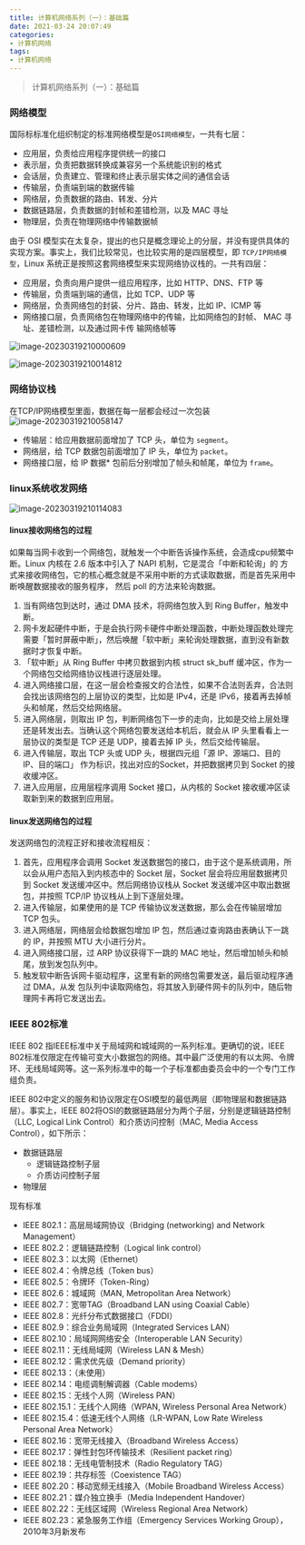 ```yaml
---
title: 计算机网络系列（一）：基础篇
date: 2021-03-24 20:07:49
categories:
- 计算机网络
tags:
- 计算机网络
---
```


> 计算机网络系列（一）：基础篇

<!--more-->

### 网络模型
国际标标准化组织制定的标准网络模型是`OSI网络模型`，一共有七层：
* 应用层，负责给应用程序提供统一的接口
* 表示层，负责把数据转换成兼容另一个系统能识别的格式
* 会话层，负责建立、管理和终止表示层实体之间的通信会话
* 传输层，负责端到端的数据传输
* 网络层，负责数据的路由、转发、分片
* 数据链路层，负责数据的封帧和差错检测，以及 MAC 寻址
* 物理层，负责在物理网络中传输数据帧

由于 OSI 模型实在太复杂，提出的也只是概念理论上的分层，并没有提供具体的实现方案。事实上，我们比较常⻅，也比较实用的是四层模型，即 `TCP/IP网络模型`，Linux 系统正是按照这套网络模型来实现网络协议栈的。一共有四层：
* 应用层，负责向用户提供一组应用程序，比如 HTTP、DNS、FTP 等
* 传输层，负责端到端的通信，比如 TCP、UDP 等
* 网络层，负责网络包的封装、分片、路由、转发，比如 IP、ICMP 等
* 网络接口层，负责网络包在物理网络中的传输，比如网络包的封帧、 MAC 寻址、差错检测，以及通过网卡传 输网络帧等

![image-20230319210000609](image-20230319210000609.png)

![image-20230319210014812](image-20230319210014812.png)

### 网络协议栈
在TCP/IP网络模型里面，数据在每一层都会经过一次包装
![image-20230319210058147](image-20230319210058147.png)

* 传输层：给应用数据前面增加了 TCP 头，单位为 `segment`。
* 网络层，给 TCP 数据包前面增加了 IP 头，单位为 `packet`。
* 网络接口层，给 IP 数据* 包前后分别增加了帧头和帧尾，单位为 `frame`。

### linux系统收发网络
![image-20230319210114083](image-20230319210114083.png)

#### linux接收网络包的过程
如果每当网卡收到一个网络包，就触发一个中断告诉操作系统，会造成cpu频繁中断。Linux 内核在 2.6 版本中引入了 NAPI 机制，它是混合「中断和轮询」的 方式来接收网络包，它的核心概念就是不采用中断的方式读取数据，而是首先采用中断唤醒数据接收的服务程序， 然后 poll 的方法来轮询数据。

1. 当有网络包到达时，通过 DMA 技术，将网络包放入到 Ring Buffer，触发中断。
2. 网卡发起硬件中断，于是会执行网卡硬件中断处理函数，中断处理函数处理完需要「暂时屏蔽中断」，然后唤醒「软中断」来轮询处理数据，直到没有新数据时才恢复中断。
3. 「软中断」从 Ring Buffer 中拷⻉数据到内核 struct sk_buff 缓冲区，作为一个网络包交给网络协议栈进行逐层处理。
4. 进入网络接口层，在这一层会检查报文的合法性，如果不合法则丢弃，合法则会找出该网络包的上层协议的类型，比如是 IPv4，还是 IPv6，接着再去掉帧头和帧尾，然后交给网络层。
5. 进入网络层，则取出 IP 包，判断网络包下一步的走向，比如是交给上层处理还是转发出去。当确认这个网络包要发送给本机后，就会从 IP 头里看看上一层协议的类型是 TCP 还是 UDP，接着去掉 IP 头，然后交给传输层。
6. 进入传输层，取出 TCP 头或 UDP 头，根据四元组「源 IP、源端口、目的 IP、目的端口」 作为标识，找出对应的Socket，并把数据拷⻉到 Socket 的接收缓冲区。
7. 进入应用层，应用层程序调用 Socket 接口，从内核的 Socket 接收缓冲区读取新到来的数据到应用层。

#### linux发送网络包的过程
发送网络包的流程正好和接收流程相反：
1. 首先，应用程序会调用 Socket 发送数据包的接口，由于这个是系统调用，所以会从用户态陷入到内核态中的 Socket 层，Socket 层会将应用层数据拷⻉到 Socket 发送缓冲区中。然后网络协议栈从 Socket 发送缓冲区中取出数据包，并按照 TCP/IP 协议栈从上到下逐层处理。
2. 进入传输层，如果使用的是 TCP 传输协议发送数据，那么会在传输层增加 TCP 包头。
3. 进入网络层，网络层会给数据包增加 IP 包，然后通过查询路由表确认下一跳的 IP，并按照 MTU 大小进行分片。
4. 进入网络接口层，过 ARP 协议获得下一跳的 MAC 地址，然后增加帧头和帧尾，放到发包队列中。
5. 触发软中断告诉网卡驱动程序，这里有新的网络包需要发送，最后驱动程序通过 DMA，从发 包队列中读取网络包，将其放入到硬件网卡的队列中，随后物理网卡再将它发送出去。

### IEEE 802标准
IEEE 802 指IEEE标准中关于局域网和城域网的一系列标准。更确切的说，IEEE 802标准仅限定在传输可变大小数据包的网络。其中最广泛使用的有以太网、令牌环、无线局域网等。这一系列标准中的每一个子标准都由委员会中的一个专门工作组负责。

IEEE 802中定义的服务和协议限定在OSI模型的最低两层（即物理层和数据链路层）。事实上，IEEE 802将OSI的数据链路层分为两个子层，分别是逻辑链路控制（LLC, Logical Link Control）和介质访问控制（MAC, Media Access Control），如下所示：
* 数据链路层
    * 逻辑链路控制子层
    * 介质访问控制子层
* 物理层


现有标准
* IEEE 802.1：高层局域网协议（Bridging (networking) and Network Management）
* IEEE 802.2：逻辑链路控制（Logical link control）
* IEEE 802.3：以太网（Ethernet）
* IEEE 802.4：令牌总线（Token bus）
* IEEE 802.5：令牌环（Token-Ring）
* IEEE 802.6：城域网（MAN, Metropolitan Area Network）
* IEEE 802.7：宽带TAG（Broadband LAN using Coaxial Cable）
* IEEE 802.8：光纤分布式数据接口（FDDI）
* IEEE 802.9：综合业务局域网（Integrated Services LAN）
* IEEE 802.10：局域网网络安全（Interoperable LAN Security）
* IEEE 802.11：无线局域网（Wireless LAN & Mesh）
* IEEE 802.12：需求优先级（Demand priority）
* IEEE 802.13：（未使用）
* IEEE 802.14：电缆调制解调器（Cable modems）
* IEEE 802.15：无线个人网（Wireless PAN）
* IEEE 802.15.1：无线个人网络（WPAN, Wireless Personal Area Network）
* IEEE 802.15.4：低速无线个人网络（LR-WPAN, Low Rate Wireless Personal Area Network）
* IEEE 802.16：宽带无线接入（Broadband Wireless Access）
* IEEE 802.17：弹性封包环传输技术（Resilient packet ring）
* IEEE 802.18：无线电管制技术（Radio Regulatory TAG）
* IEEE 802.19：共存标签（Coexistence TAG）
* IEEE 802.20：移动宽频无线接入（Mobile Broadband Wireless Access）
* IEEE 802.21：媒介独立换手（Media Independent Handover）
* IEEE 802.22：无线区域网（Wireless Regional Area Network）
* IEEE 802.23：紧急服务工作组（Emergency Services Working Group），2010年3月新发布

